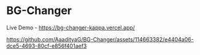 # BG-Changer

Live Demo - https://bg-changer-kappa.vercel.app/





https://github.com/AaadityaG/BG-Changer/assets/114663382/e4404a06-dce5-4693-80cf-e856f401aef3

